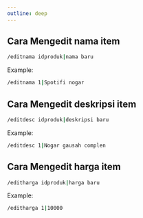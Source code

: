 ```yaml
---
outline: deep
---
```


## Cara Mengedit nama item
```bash
/editnama idproduk|nama baru
```

Example: 
```bash
/editnama 1|Spotifi nogar
```

## Cara Mengedit deskripsi item
```bash
/editdesc idproduk|deskripsi baru
```

Example: 
```bash
/editdesc 1|Nogar gausah complen
```

## Cara Mengedit harga item
```bash
/editharga idproduk|harga baru
```

Example: 
```bash
/editharga 1|10000
```